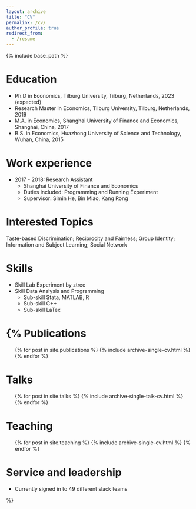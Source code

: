 ```yaml
---
layout: archive
title: "CV"
permalink: /cv/
author_profile: true
redirect_from:
  - /resume
---
```


{% include base_path %}

Education
======
* Ph.D in Economics, Tilburg University, Tilburg, Netherlands, 2023 (expected)
* Research Master in Economics, Tilburg University, Tilburg, Netherlands, 2019
* M.A. in Economics, Shanghai University of Finance and Economics, Shanghai, China, 2017
* B.S. in Economics, Huazhong University of Science and Technology, Wuhan, China, 2015


Work experience
======
* 2017 - 2018: Research Assistant
  * Shanghai University of Finance and Economics
  * Duties included: Programming and Running Experiment
  * Supervisor: Simin He, Bin Miao, Kang Rong
 
  
Interested Topics
====== 
  Taste-based Discrimination; Reciprocity and Fairness; Group Identity; Information and Subject Learning; Social Network
  
Skills
======
* Skill Lab Experiment by ztree
* Skill Data Analysis and Programming
  * Sub-skill Stata,  MATLAB, R
  * Sub-skill C++
  * Sub-skill LaTex

{%
Publications
======
  <ul>{% for post in site.publications %}
    {% include archive-single-cv.html %}
  {% endfor %}</ul>
  
Talks
======
  <ul>{% for post in site.talks %}
    {% include archive-single-talk-cv.html %}
  {% endfor %}</ul>
  
 Teaching
 ======
  <ul>{% for post in site.teaching %}
    {% include archive-single-cv.html %}
  {% endfor %}</ul>
  
Service and leadership
======
* Currently signed in to 49 different slack teams

%}
